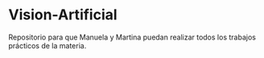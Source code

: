# Vision-Artificial
Repositorio para que Manuela y Martina puedan realizar todos los trabajos prácticos de la materia. 
